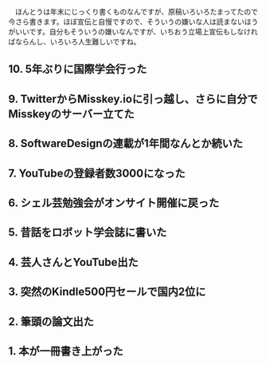 
　ほんとうは年末にじっくり書くものなんですが、原稿いろいろたまってたので今さら書きます。ほぼ宣伝と自慢ですので、そういうの嫌いな人は読まないほうがいいです。自分もそういうの嫌いなんですが、いちおう立場上宣伝もしなければならんし、いろいろ人生難しいですね。

## 10. 5年ぶりに国際学会行った

## 9. TwitterからMisskey.ioに引っ越し、さらに自分でMisskeyのサーバー立てた

## 8. SoftwareDesignの連載が1年間なんとか続いた

## 7. YouTubeの登録者数3000になった

## 6. シェル芸勉強会がオンサイト開催に戻った

## 5. 昔話をロボット学会誌に書いた

## 4. 芸人さんとYouTube出た

## 3. 突然のKindle500円セールで国内2位に

## 2. 筆頭の論文出た

## 1. 本が一冊書き上がった

